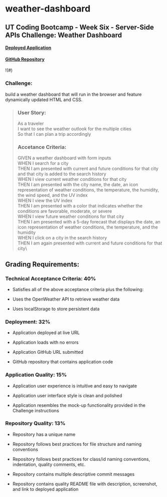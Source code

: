 # weather-dashboard
## UT Coding Bootcamp - Week Six - Server-Side APIs Challenge: Weather Dashboard
#### [Deployed Application](https://sarah-safarzadeh.github.io/weather-dashboard/)
#### [GitHub Repository](https://github.com/Sarah-Safarzadeh/weather-dashboard)
!(#)
### Challenge:
build a weather dashboard that will run in the browser and feature dynamically updated HTML and CSS.
>### User Story:
>As a traveler\
>I want to see the weather outlook for the multiple cities\
>So that I can plan a trip accordingly
>### Accetance Criteria:
>GIVEN a weather dashboard with form inputs\
>WHEN I search for a city\
>THEN I am presented with current and future conditions for that city and that city is added to the search history\
>WHEN I view current weather conditions for that city\
>THEN I am presented with the city name, the date, an icon representation of weather conditions, the temperature, the humidity, the wind speed, and the UV index\
>WHEN I view the UV index\
>THEN I am presented with a color that indicates whether the conditions are favorable, moderate, or severe\
>WHEN I view future weather conditions for that city\
>THEN I am presented with a 5-day forecast that displays the date, an icon representation of weather conditions, the temperature, and the humidity\
>WHEN I click on a city in the search history\
>THEN I am again presented with current and future conditions for that city\
## Grading Requirements:
### Technical Acceptance Criteria: 40%
* Satisfies all of the above acceptance criteria plus the following:

* Uses the OpenWeather API to retrieve weather data

* Uses localStorage to store persistent data

### Deployment: 32%
* Application deployed at live URL

* Application loads with no errors

* Application GitHub URL submitted

* GitHub repository that contains application code

### Application Quality: 15%
* Application user experience is intuitive and easy to navigate

* Application user interface style is clean and polished

* Application resembles the mock-up functionality provided in the Challenge instructions

### Repository Quality: 13%
* Repository has a unique name

* Repository follows best practices for file structure and naming conventions

* Repository follows best practices for class/id naming conventions, indentation, quality comments, etc.

* Repository contains multiple descriptive commit messages

* Repository contains quality README file with description, screenshot, and link to deployed application